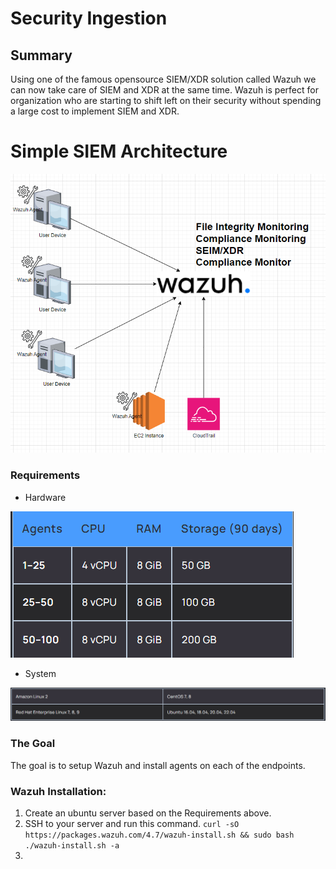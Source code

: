 # Security Ingestion

## Summary
Using one of the famous opensource SIEM/XDR solution called Wazuh we can now take care of SIEM and XDR at the same time.
Wazuh is perfect for organization who are starting to shift left on their security without spending a large cost to implement SIEM and XDR.

# Simple SIEM Architecture
![Alt Text](../assets/wazuh_arch.png)

### Requirements
- Hardware
  
![Alt Text](../assets/hardware_req.png)

- System

![Alt Text](../assets/Sysem_req.png)

### The Goal
The goal is to setup Wazuh and install agents on each of the endpoints.

### Wazuh Installation:
1. Create an ubuntu server based on the Requirements above.
2. SSH to your server and run this command.
``` curl -sO https://packages.wazuh.com/4.7/wazuh-install.sh && sudo bash ./wazuh-install.sh -a ```
3. 



